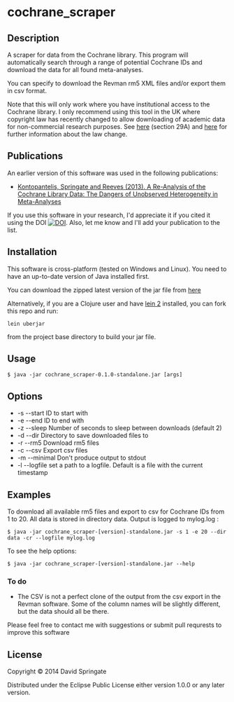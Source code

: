 # cochrane_scraper

## Description

A scraper for data from the Cochrane library. This program will automatically search through a range of potential Cochrane IDs and download the data for all found meta-analyses.    

You can specify to download the Revman rm5 XML files and/or export them in csv format.  

Note that this will only work where you have institutional access to the Cochrane library. I only recommend using this tool in the UK where copyright law has recently changed to allow downloading of academic data for non-commercial research purposes. See [here](http://www.legislation.gov.uk/uksi/2014/1372/regulation/3/made) (section 29A) and [here](https://www.gov.uk/government/publications/changes-to-copyright-law) for further information about the law change.

## Publications

An earlier version of this software was used in the following publications:

* [Kontopantelis, Springate and Reeves (2013). A Re-Analysis of the Cochrane Library Data: The Dangers of Unobserved Heterogeneity in Meta-Analyses](http://www.plosone.org/article/info%3Adoi%2F10.1371%2Fjournal.pone.0069930)

If you use this software in your research, I'd appreciate it if you cited it using the DOI [![DOI](https://zenodo.org/badge/4989/DASpringate/Cochrane_scraper.png)](http://dx.doi.org/10.5281/zenodo.10780). Also, let me know and I'll add your publication to the list.

## Installation

This software is cross-platform (tested on Windows and Linux). You need to have an up-to-date version of Java installed first.

You can download the zipped latest version of the jar file from [here](http://www.datajujitsu.co.uk/misc/jars/cochrane_scraper)

Alternatively, if you are a Clojure user and have [lein 2](http://leiningen.org/) installed, you can fork this repo and run:

```
lein uberjar
``` 

from the project base directory to build your jar file.

## Usage

```
$ java -jar cochrane_scraper-0.1.0-standalone.jar [args]
```

## Options

* -s --start ID to start with    
* -e --end ID to end with    
* -z --sleep Number of seconds to sleep between downloads (default 2)    
* -d --dir Directory to save downloaded files to    
* -r --rm5 Download rm5 files       
* -c --csv Export csv files    
* -m --minimal Don't produce output to stdout
* -l --logfile set a path to a logfile.  Default is a file with the current timestamp


## Examples

To download all available rm5 files and export to csv for Cochrane IDs from 1 to 20. All data is stored in directory data.  Output is logged to mylog.log :

```
$ java -jar cochrane_scraper-[version]-standalone.jar -s 1 -e 20 --dir data -cr --logfile mylog.log
```

To see the help options:

```
$ java -jar cochrane_scraper-[version]-standalone.jar --help
```


### To do

* The CSV is not a perfect clone of the output from the csv export in the Revman software.  Some of the column names will be slightly different, but the data should all be there.

Please feel free to contact me with suggestions or submit pull requrests to improve this software

## License

Copyright © 2014 David Springate

Distributed under the Eclipse Public License either version 1.0.0 or any later version.
